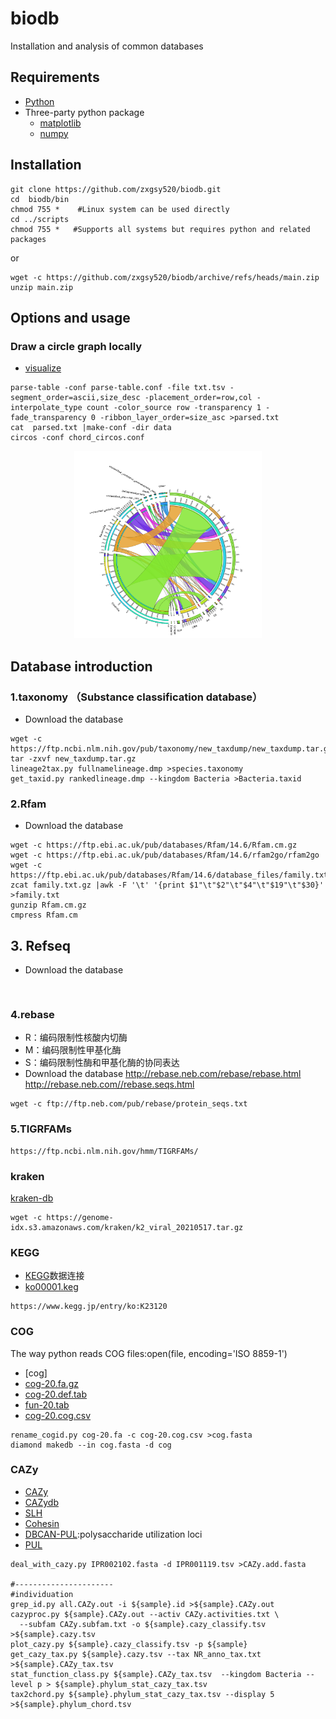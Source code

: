 # biodb
Installation and analysis of common databases

## Requirements
* [Python](https://www.python.org/)
* Three-party python package
  * [matplotlib](https://matplotlib.org/)
  * [numpy](https://numpy.org/doc/stable/index.html)
## Installation
```
git clone https://github.com/zxgsy520/biodb.git
cd  biodb/bin    
chmod 755 *    #Linux system can be used directly
cd ../scripts
chmod 755 *   #Supports all systems but requires python and related packages
```
or
```
wget -c https://github.com/zxgsy520/biodb/archive/refs/heads/main.zip
unzip main.zip

```
## Options and usage
### Draw a circle graph locally
* [visualize](http://mkweb.bcgsc.ca/tableviewer/visualize/)
```
parse-table -conf parse-table.conf -file txt.tsv -segment_order=ascii,size_desc -placement_order=row,col -interpolate_type count -color_source row -transparency 1 -fade_transparency 0 -ribbon_layer_order=size_asc >parsed.txt
cat  parsed.txt |make-conf -dir data
circos -conf chord_circos.conf 
```
<p align="center">
  <img src="https://github.com/zxgsy520/biodb/blob/main/docs/order_chord.png" width = "300" height = "300" alt="Species functional circle diagram"/>
</p>

## Database introduction

### 1.taxonomy （Substance classification database）
* Download the database
```
wget -c https://ftp.ncbi.nlm.nih.gov/pub/taxonomy/new_taxdump/new_taxdump.tar.gz
tar -zxvf new_taxdump.tar.gz
lineage2tax.py fullnamelineage.dmp >species.taxonomy
get_taxid.py rankedlineage.dmp --kingdom Bacteria >Bacteria.taxid

```


### 2.Rfam
* Download the database
```
wget -c https://ftp.ebi.ac.uk/pub/databases/Rfam/14.6/Rfam.cm.gz
wget -c https://ftp.ebi.ac.uk/pub/databases/Rfam/14.6/rfam2go/rfam2go
wget -c https://ftp.ebi.ac.uk/pub/databases/Rfam/14.6/database_files/family.txt.gz
zcat family.txt.gz |awk -F '\t' '{print $1"\t"$2"\t"$4"\t"$19"\t"$30}' >family.txt
gunzip Rfam.cm.gz
cmpress Rfam.cm
```
## 3. Refseq
* Download the database

```


```

### 4.rebase
* R：编码限制性核酸内切酶
* M：编码限制性甲基化酶
* S：编码限制性酶和甲基化酶的协同表达
* Download the database
http://rebase.neb.com/rebase/rebase.html
http://rebase.neb.com//rebase.seqs.html
```
wget -c ftp://ftp.neb.com/pub/rebase/protein_seqs.txt
```

### 5.TIGRFAMs
```
https://ftp.ncbi.nlm.nih.gov/hmm/TIGRFAMs/
```


### kraken
[kraken-db](https://benlangmead.github.io/aws-indexes/k2)
```
wget -c https://genome-idx.s3.amazonaws.com/kraken/k2_viral_20210517.tar.gz

```

### KEGG
* [KEGG](https://www.kegg.jp/)数据连接
* [ko00001.keg](https://www.kegg.jp/brite/ko00001)
```
https://www.kegg.jp/entry/ko:K23120
```
### COG
The way python reads COG files:open(file, encoding='ISO 8859-1')
* [cog]
* [cog-20.fa.gz](https://ftp.ncbi.nih.gov/pub/COG/COG2020/data/cog-20.fa.gz)
* [cog-20.def.tab](https://ftp.ncbi.nih.gov/pub/COG/COG2020/data/cog-20.def.tab)
* [fun-20.tab](https://ftp.ncbi.nih.gov/pub/COG/COG2020/data/fun-20.tab)
* [cog-20.cog.csv](https://ftp.ncbi.nih.gov/pub/COG/COG2020/data/cog-20.cog.csv)
```
rename_cogid.py cog-20.fa -c cog-20.cog.csv >cog.fasta
diamond makedb --in cog.fasta -d cog

```
### CAZy
* [CAZy](http://www.cazy.org/)
* [CAZydb](https://bcb.unl.edu/dbCAN2/download/Databases/)
* [SLH](https://www.ebi.ac.uk/interpro/entry/IPR001119)
* [Cohesin](https://www.ebi.ac.uk/interpro/entry/IPR002102)
* [DBCAN-PUL](https://bcb.unl.edu/dbcan_pul/Webserver/static/DBCAN-PUL/):polysaccharide utilization loci
* [PUL](https://bcb.unl.edu/dbcan_pul/Webserver/static/DBCAN-PUL/PUL.faa)
```
deal_with_cazy.py IPR002102.fasta -d IPR001119.tsv >CAZy.add.fasta

#----------------------
#individuation
grep_id.py all.CAZy.out -i ${sample}.id >${sample}.CAZy.out
cazyproc.py ${sample}.CAZy.out --activ CAZy.activities.txt \
  --subfam CAZy.subfam.txt -o ${sample}.cazy_classify.tsv >${sample}.cazy.tsv
plot_cazy.py ${sample}.cazy_classify.tsv -p ${sample}
get_cazy_tax.py ${sample}.cazy.tsv --tax NR_anno_tax.txt >${sample}.CAZy_tax.tsv
stat_function_class.py ${sample}.CAZy_tax.tsv  --kingdom Bacteria --level p > ${sample}.phylum_stat_cazy_tax.tsv
tax2chord.py ${sample}.phylum_stat_cazy_tax.tsv --display 5 >${sample}.phylum_chord.tsv


```

